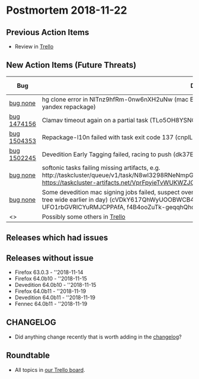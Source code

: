 # Postmortem 2018-11-22

## Previous Action Items

* Review in [Trello](https://trello.com/b/aLnCtUjm/releaseduty)

## New Action Items (Future Threats)

| Bug                                                           | Description                | Reported By         | For release |
| ------------------------------------------------------------- | -------------------------- | ------------------- | ----------- |
| [bug none](https://bugzil.la/none)  | hg clone error in NlTnz9hfRm-0nw6nXH2uNw (mac EME-free repackage) and A0fiwGiqRzCRAyOOwUE4Ng (mac yandex repackage) | nthomas  | Firefox 63.0.3 |
| [bug 1474156](https://bugzil.la/1474156)  | Clamav timeout again on a partial task (TLo5OH8YSNGtf6sM0jPLqA) | callek  | Firefox 64.0b10 |
| [bug 1504353](https://bugzil.la/1504353)  | Repackage-l10n failed with task exit code 137 (cnplLDL4S3C9RZmrgnc7yg) | callek  | Devedition 64.0b10 |
| [bug 1502245](https://bugzil.la/1502245)  | Devedition Early Tagging failed, racing to push (dk37EunxQRK3BGNoMcgn6g) | callek  | Devedition 64.0b10 |
| [bug none](https://bugzil.la/none)  | softonic tasks failing missing artifacts, e.g. http://taskcluster/queue/v1/task/N8wl3298RNeNmpGRX_3RQw/artifacts/releng/partner/softonic/softonic/tr/setup.exe https://taskcluster-artifacts.net/VprFpyieTvWUKWZJGQepUA/0/public/logs/live_backing.log | jlund  | Firefox 64.0b11 |
| [bug none](https://bugzil.la/none)  | Some devedition mac signing jobs failed, suspect overloaded signing servers or network issues (hit network issues tree wide earlier in day) (cVDkY617QhWyUOOBWCB4hA, cWKEv50XQX6vME5OCH1MPQ, UFO1rbGVRlCYuRMJCPPAfA, f4B4ooZuTk-geqqhQhqq6Q, URWVEYTNQaynfBy0LRym9g) | callek  | Devedition 64.0b11 |
| <> | Possibly some others in [Trello](https://trello.com/b/aLnCtUjm/releaseduty) | | | | |

## Releases which had issues


## Releases without issue

* Firefox 63.0.3 - ''2018-11-14
* Firefox 64.0b10 - ''2018-11-15
* Devedition 64.0b10 - ''2018-11-15
* Firefox 64.0b11 - ''2018-11-19
* Devedition 64.0b11 - ''2018-11-19
* Fennec 64.0b11 - ''2018-11-19

## CHANGELOG
- Did anything change recently that is worth adding in the [changelog](https://github.com/mozilla-releng/releasewarrior-2.0/blob/master/docs/CHANGELOG.md)?

## Roundtable
- All topics in [our Trello board](https://trello.com/b/aLnCtUjm/releaseduty).